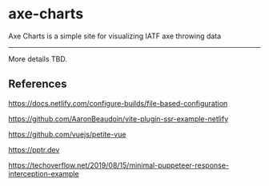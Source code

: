 # axe-charts

Axe Charts is a simple site for visualizing IATF axe throwing data

---

More details TBD.

## References

https://docs.netlify.com/configure-builds/file-based-configuration

https://github.com/AaronBeaudoin/vite-plugin-ssr-example-netlify

https://github.com/vuejs/petite-vue

https://pptr.dev

https://techoverflow.net/2019/08/15/minimal-puppeteer-response-interception-example